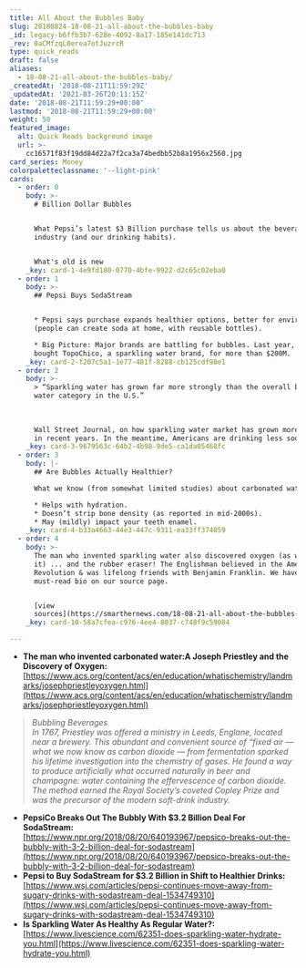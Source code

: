 ```yaml
---
title: All About the Bubbles Baby
slug: 20180824-18-08-21-all-about-the-bubbles-baby
_id: legacy-b6ffb3b7-628e-4092-8a17-185e141dc713
_rev: 0aCMfzqL0erea7otJuzrcR
type: quick_reads
draft: false
aliases:
  - 18-08-21-all-about-the-bubbles-baby/
_createdAt: '2018-08-21T11:59:29Z'
_updatedAt: '2021-03-26T20:11:15Z'
date: '2018-08-21T11:59:29+00:00'
lastmod: '2018-08-21T11:59:29+00:00'
weight: 50
featured_image:
  alt: Quick Reads background image
  url: >-
    cc16571f83f19dd84d22a7f2ca3a74bedbb52b8a1956x2560.jpg
card_series: Money
colorpaletteclassname: '--light-pink'
cards:
  - order: 0
    body: >-
      # Billion Dollar Bubbles


      What Pepsi’s latest $3 Billion purchase tells us about the beverage
      industry (and our drinking habits).


      What's old is new
    _key: card-1-4e9fd180-0770-4bfe-9922-d2c65c02eba0
  - order: 1
    body: >-
      ## Pepsi Buys SodaStream


      * Pepsi says purchase expands healthier options, better for environment
      (people can create soda at home, with reusable bottles).

      * Big Picture: Major brands are battling for bubbles. Last year, CocaCola
      bought TopoChico, a sparkling water brand, for more than $200M.
    _key: card-2-f207c5a1-1e77-481f-8288-cb125cdf98e1
  - order: 2
    body: >-
      > “Sparkling water has grown far more strongly than the overall bottled
      water category in the U.S.”  
        
        
        
      Wall Street Journal, on how sparkling water market has grown more than 30%
      in recent years. In the meantime, Americans are drinking less soda.
    _key: card-3-9679563c-64b2-4b98-9de5-ca1da05468fc
  - order: 3
    body: |-
      ## Are Bubbles Actually Healthier?

      What we know (from somewhat limited studies) about carbonated water:

      * Helps with hydration.
      * Doesn’t strip bone density (as reported in mid-2000s).
      * May (mildly) impact your teeth enamel.
    _key: card-4-b33a4663-44e3-447c-9311-ea33ff374059
  - order: 4
    body: >-
      The man who invented sparkling water also discovered oxygen (as we know
      it) ... and the rubber eraser! The Englishman believed in the American
      Revolution & was lifelong friends with Benjamin Franklin. We have his
      must-read bio on our source page.


      [view
      sources](https://smarthernews.com/18-08-21-all-about-the-bubbles-baby/)
    _key: card-10-58a7cfea-c976-4ee4-8037-c748f9c59084

---
```

* **The man who invented carbonated water:A Joseph Priestley and the Discovery of Oxygen:**  
[https://www.acs.org/content/acs/en/education/whatischemistry/landmarks/josephpriestleyoxygen.html](https://www.acs.org/content/acs/en/education/whatischemistry/landmarks/josephpriestleyoxygen.html)

> _Bubbling Beverages_  
_In 1767, Priestley was offered a ministry in Leeds, Englane, located near a brewery. This abundant and convenient source of “fixed air — what we now know as carbon dioxide — from fermentation sparked his lifetime investigation into the chemistry of gases. He found a way to produce artificially what occurred naturally in beer and champagne: water containing the effervescence of carbon dioxide. The method earned the Royal Society’s coveted Copley Prize and was the precursor of the modern soft-drink industry._

* **PepsiCo Breaks Out The Bubbly With $3.2 Billion Deal For SodaStream:**  
[https://www.npr.org/2018/08/20/640193967/pepsico-breaks-out-the-bubbly-with-3-2-billion-deal-for-sodastream](https://www.npr.org/2018/08/20/640193967/pepsico-breaks-out-the-bubbly-with-3-2-billion-deal-for-sodastream)
* **Pepsi to Buy SodaStream for $3.2 Billion in Shift to Healthier Drinks:**  
[https://www.wsj.com/articles/pepsi-continues-move-away-from-sugary-drinks-with-sodastream-deal-1534749310](https://www.wsj.com/articles/pepsi-continues-move-away-from-sugary-drinks-with-sodastream-deal-1534749310)
* **Is Sparkling Water As Healthy As Regular Water?:**  
[https://www.livescience.com/62351-does-sparkling-water-hydrate-you.html](https://www.livescience.com/62351-does-sparkling-water-hydrate-you.html)